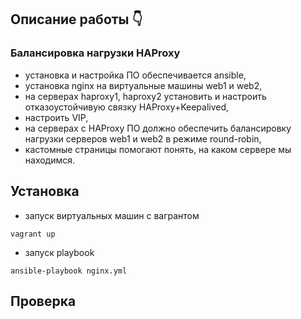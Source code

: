 ## Описание работы :point_down: ## 
### Балансировка нагрузки HAProxy ###
+ установка и настройка ПО обеспечивается ansible, 
+ установка nginx на виртуальные машины web1 и web2,
+ на серверах haproxy1, haproxy2 установить и настроить отказоустойчивую связку HAProxy+Keepalived,
+ настроить VIP,
+ на серверах с HAProxy ПО должно обеспечить балансировку нагрузки серверов web1 и web2 в режиме round-robin,
+ кастомные страницы помогают понять, на каком сервере мы находимся.
 
 ## Установка ##
 + запуск виртуальных машин с вагрантом
 ~~~ 
 vagrant up 
 ~~~
 + запуск playbook
 ~~~
 ansible-playbook nginx.yml
 ~~~
 
 ## Проверка ##
